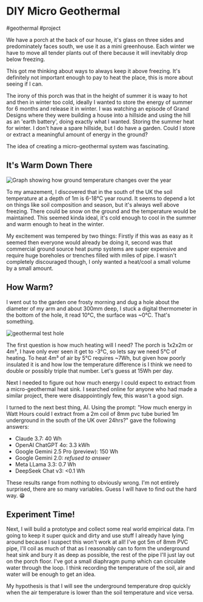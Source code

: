 # DIY Micro Geothermal

#geothermal
#project

We have a porch at the back of our house, it's glass on three sides and predominately faces south, we use it as a mini
greenhouse. Each winter we have to move all tender plants out of there because it will inevitably drop below freezing.

This got me thinking about ways to always keep it above freezing. It's definitely not important enough to pay to heat
the place, this is more about seeing if I can.

The irony of this porch was that in the height of summer it is waay to hot and then in winter too cold, ideally I
wanted to store the energy of summer for 6 months and release it in winter. I was watching an episode of Grand Designs
where they were building a house into a hillside and using the hill as an 'earth battery', doing exactly what I wanted.
Storing the summer heat for winter. I don't have a spare hillside, but I do have a garden. Could I store or extract a
meaningful amount of energy in the ground?

The idea of creating a micro-geothermal system was fascinating.


## It's Warm Down There

![Graph showing how ground temperature changes over the year](/images/UK-soil-temperature.png)

To my amazement, I discovered that in the south of the UK the soil temperature at a depth of 1m is 6-18°C year round. It
seems to depend a lot on things like soil composition and season, but it's always well above freezing. There could be
snow on the ground and the temperature would be maintained. This seemed kinda ideal, it's cold enough to cool in the
summer and warm enough to heat in the winter.

My excitement was tempered by two things: Firstly if this was as easy as it seemed then everyone would already be doing
it, second was that commercial ground source heat pump systems are super expensive and require huge boreholes or
trenches filled with miles of pipe. I wasn't completely discouraged though, I only wanted a heat/cool a small volume by
a small amount.


## How Warm?

I went out to the garden one frosty morning and dug a hole about the diameter of my arm and about 300mm deep, I stuck a
digital thermometer in the bottom of the hole, it read 10°C, the surface was ~0°C. That's something.

![geothermal test hole](/images/geothermal-test-hole.jpg)

The first question is how much heating will I need? The porch is 1x2x2m or 4m³, I have only ever seen it get to -3°C,
so lets say we need 5°C of heating. To heat 4m³ of air by 5°C requires ~7Wh, but given how poorly insulated it is and
how low the temperature difference is I think we need to double or possibly triple that number. Let's guess at 15Wh per
day.

Next I needed to figure out how much energy I could expect to extract from a micro-geothermal heat sink. I searched
online for anyone who had made a similar project, there were disappointingly few, this wasn't a good sign.

I turned to the next best thing, AI. Using the prompt: "How much energy in Watt Hours could I extract from a 2m coil of
8mm pvc tube buried 1m underground in the south of the UK over 24hrs?" gave the following answers:

- Claude 3.7: 40 Wh
- OpenAI ChatGPT 4o: 3.3 kWh
- Google Gemini 2.5 Pro (preview): 150 Wh
- Google Gemini 2.0: _refused to answer_
- Meta LLama 3.3: 0.7 Wh
- DeepSeek Chat v3: <0.1 Wh


These results range from nothing to obviously wrong. I'm not entirely surprised, there are so many variables. Guess I
will have to find out the hard way. 😁


## Experiment Time!

Next, I will build a prototype and collect some real world empirical data. I'm going to keep it super quick and dirty
and use stuff I already have lying around because I suspect this won't work at all! I've got 5m of 8mm PVC pipe, I'll
coil as much of that as I reasonably can to form the underground heat sink and bury it as deep as possible, the rest of
the pipe I'll just lay out on the porch floor. I've got a small diaphragm pump which can circulate water through the
loop. I think recording the temperature of the soil, air and water will be enough to get an idea.

My hypothesis is that I will see the underground temperature drop quickly when the air temperature is lower than the
soil temperature and vice versa.

